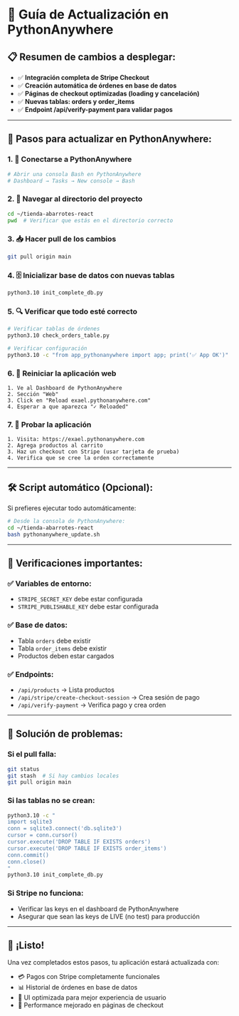 # 🚀 Guía de Actualización en PythonAnywhere

## 📋 Resumen de cambios a desplegar:
- ✅ **Integración completa de Stripe Checkout**
- ✅ **Creación automática de órdenes en base de datos**
- ✅ **Páginas de checkout optimizadas (loading y cancelación)**
- ✅ **Nuevas tablas: orders y order_items**
- ✅ **Endpoint /api/verify-payment para validar pagos**

---

## 🎯 Pasos para actualizar en PythonAnywhere:

### 1. 🔐 Conectarse a PythonAnywhere
```bash
# Abrir una consola Bash en PythonAnywhere
# Dashboard → Tasks → New console → Bash
```

### 2. 📁 Navegar al directorio del proyecto
```bash
cd ~/tienda-abarrotes-react
pwd  # Verificar que estás en el directorio correcto
```

### 3. 📥 Hacer pull de los cambios
```bash
git pull origin main
```

### 4. 🗄️ Inicializar base de datos con nuevas tablas
```bash
python3.10 init_complete_db.py
```

### 5. 🔍 Verificar que todo esté correcto
```bash
# Verificar tablas de órdenes
python3.10 check_orders_table.py

# Verificar configuración
python3.10 -c "from app_pythonanywhere import app; print('✅ App OK')"
```

### 6. 🔄 Reiniciar la aplicación web
```
1. Ve al Dashboard de PythonAnywhere
2. Sección "Web" 
3. Click en "Reload exael.pythonanywhere.com"
4. Esperar a que aparezca "✓ Reloaded"
```

### 7. 🧪 Probar la aplicación
```
1. Visita: https://exael.pythonanywhere.com
2. Agrega productos al carrito
3. Haz un checkout con Stripe (usar tarjeta de prueba)
4. Verifica que se cree la orden correctamente
```

---

## 🛠️ Script automático (Opcional):

Si prefieres ejecutar todo automáticamente:

```bash
# Desde la consola de PythonAnywhere:
cd ~/tienda-abarrotes-react
bash pythonanywhere_update.sh
```

---

## 🔧 Verificaciones importantes:

### ✅ Variables de entorno:
- `STRIPE_SECRET_KEY` debe estar configurada
- `STRIPE_PUBLISHABLE_KEY` debe estar configurada

### ✅ Base de datos:
- Tabla `orders` debe existir
- Tabla `order_items` debe existir
- Productos deben estar cargados

### ✅ Endpoints:
- `/api/products` → Lista productos
- `/api/stripe/create-checkout-session` → Crea sesión de pago
- `/api/verify-payment` → Verifica pago y crea orden

---

## 🚨 Solución de problemas:

### Si el pull falla:
```bash
git status
git stash  # Si hay cambios locales
git pull origin main
```

### Si las tablas no se crean:
```bash
python3.10 -c "
import sqlite3
conn = sqlite3.connect('db.sqlite3')
cursor = conn.cursor()
cursor.execute('DROP TABLE IF EXISTS orders')
cursor.execute('DROP TABLE IF EXISTS order_items')
conn.commit()
conn.close()
"
python3.10 init_complete_db.py
```

### Si Stripe no funciona:
- Verificar las keys en el dashboard de PythonAnywhere
- Asegurar que sean las keys de LIVE (no test) para producción

---

## 🎉 ¡Listo!

Una vez completados estos pasos, tu aplicación estará actualizada con:
- 💳 Pagos con Stripe completamente funcionales
- 📊 Historial de órdenes en base de datos  
- 🎨 UI optimizada para mejor experiencia de usuario
- 🚀 Performance mejorado en páginas de checkout